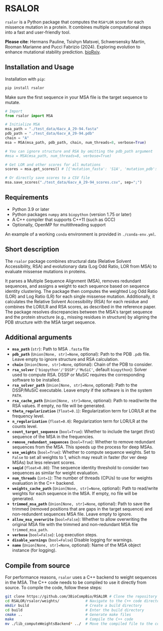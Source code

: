 
# RSALOR

`rsalor` is a Python package that computes the `RSA*LOR` score for each missence mutation in a protein. It combines multiple computational steps into a fast and user-friendly tool.

**Please cite**:
Hermans Pauline, Tsishyn Matsvei, Schwersensky Martin, Rooman Marianne and Pucci Fabrizio (2024). Exploring evolution to enhance mutational stability prediction. [bioRxiv](https://www.biorxiv.org/content/10.1101/2024.05.28.596203v2.abstract).

## Installation and Usage

Installation with `pip`:
```bash
pip install rsalor
```

Make sure the first sequence in your MSA file is the target sequence to mutate.  
```python
# Import
from rsalor import MSA

# Initialize MSA
msa_path = "./test_data/6acv_A_29-94.fasta"
pdb_path = "./test_data/6acv_A_29-94.pdb"
chain = "A"
msa = MSA(msa_path, pdb_path, chain, num_threads=8, verbose=True)

# You can ignore structure and RSA by omitting the pdb_path argument
#msa = MSA(msa_path, num_threads=8, verbose=True)

# Get LOR and other scores for all mutations
scores = msa.get_scores() # [{'mutation_fasta': 'S1A', 'mutation_pdb': 'SA1A', 'RSA': 61.54, 'LOR': 5.05, ...}, ...]

# Or directly save scores to a CSV file
msa.save_scores("./test_data/6acv_A_29-94_scores.csv", sep=";")
```

## Requirements

- Python 3.9 or later
- Python packages `numpy` ans `biopython` (version 1.75 or later)
- A C++ compiler that supports C++11 (such as GCC)
- Optionally, OpenMP for multithreading support

An example of a working `conda` environment is provided in `./conda-env.yml`.

## Short description

The `rsalor` package combines structural data (Relative Solvent Accessibility, RSA) and evolutionary data (Log Odd Ratio, LOR from MSA) to evaluate missense mutations in proteins.

It parses a Multiple Sequence Alignment (MSA), removes redundant sequences, and assigns a weight to each sequence based on sequence identity clustering. The package then computes the weighted Log Odd Ratio (LOR) and Log Ratio (LR) for each single missense mutation. Additionally, it calculates the Relative Solvent Accessibility (RSA) for each residue and combines the LOR/LR and RSA scores, as described in the reference paper. The package resolves discrepancies between the MSA's target sequence and the protein structure (e.g., missing residues in structure) by aligning the PDB structure with the MSA target sequence.

## Additional arguments

- **`msa_path`** (`str`): Path to MSA `.fasta` file
- **`pdb_path`** (`Union[None, str]=None`, optional): Path to the PDB `.pdb` file. Leave empty to ignore structure and RSA calculation.
- **`chain`** (`Union[None, str]=None`, optional): Chain of the PDB to consider.
- **`rsa_solver`** (`'biopython'/'DSSP'/'MuSiC'`, default `biopython`):  Solver used to compute RSA. DSSP or MuSiC requires the corresponding software to be installed.
- **`rsa_solver_path`** (`Union[None, str]=None`, optional): Path to the DSSP/MuSiC executable. Leave empty if the software is in the system `PATH`.
- **`rsa_cache_path`** (`Union[None, str]=None`, optional):  Path to read/write the RSA values. If empty, no file will be generated.
- **`theta_regularization`** (`float=0.1`): Regularization term for LOR/LR at the frequency level.
- **`n_regularization`** (`float=0.0`): Regularization term for LOR/LR at the counts level.
- **`count_target_sequence`** (`bool=True`): Whether to include the target (first) sequence of the MSA in the frequencies.
- **`remove_redundant_sequences`** (`bool=True`): Whether to remove redundant sequences from the MSA. This speeds up the process for deep MSAs.
- **`use_weights`** (`bool=True`): Whether to compute sequence weights. Set to `False` to set all weights to 1, which may result in faster (for ver deep MSAs) but less relevant scores.
- **`seqid`** (`float=0.80`): The sequence identity threshold to consider two sequences as similar for weight evaluation.
- **`num_threads`** (`int=1`): The number of threads (CPUs) to use for weights evaluation in the C++ backend.
- **`weights_cache_path`** (`Union[None, str]=None`, optional): Path to read/write weights for each sequence in the MSA. If empty, no file will be generated.
- **`trimmed_msa_path`** (`Union[None, str]=None`, optional): Path to save the trimmed (removed positions that are gaps in the target sequence) and non-redundent sequences MSA file. Leave empty to ignore.
- **`allow_msa_overwrite`** (`bool=False`): Whether to allow overwriting the original MSA file with the trimmed and non-redundant MSA file `trimmed_msa_path`.
- **`verbose`** (`bool=False`): Log execution steps.
- **`disable_warnings`** (`bool=False`) Disable logging for warnings.
- **`name`** (`Union[None, str]=None`, optional): Name of the MSA object instance (for logging).

## Compile from source

For performance reasons, `rsalor` uses a C++ backend to weight sequences in the MSA. The C++ code needs to be compiled to use it directly from source. To compile the code, follow these steps:
```bash
git clone https://github.com/3BioCompBio/RSALOR # Clone the repository
cd RSALOR/rsalor/weights/            # Navigate to the C++ code directory
mkdir build                          # Create a build directory
cd build                             # Enter the build directory
cmake ..                             # Generate make files
make                                 # Compile the C++ code
mv ./lib_computeWeightsBackend* ../  # Move the compiled file to the correct directory
```